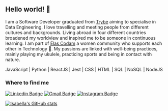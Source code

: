 ## Hello world! :wave:

I am a Software Developer graduated from [Trybe](https://www.betrybe.com/) aiming to specialise in Data Engineering. I love travelling and meeting people from different cultures and backgrounds. Living abroad in four different countries broadened my worldview and inspired me to be someone in continuous learning. I am part of [Elas Codam](https://www.instagram.com/elascodam/) a women community who supports each other in Technology :purple_heart:.
My passions are linked with well-being practices, mainly playing my ukulele, practicing sports and being in contact with nature.

JavaScript | Python | ReactJS | Jest | CSS | HTML | SQL | NoSQL | NodeJS

### Where to find me

[![Linkedin Badge](https://img.shields.io/badge/-LinkedIn-blue?style=flat-square&logo=Linkedin&logoColor=white&link=https://www.linkedin.com/in/ivjs/)](www.linkedin.com/in/ivjs/)
[![Gmail Badge](https://img.shields.io/badge/-Gmail-c14438?style=flat-square&logo=Gmail&logoColor=white&link=mailto:isabellavjs@gmail.com)](mailto:isabellavjs@gmail.com)
[![Instagram Badge](https://img.shields.io/badge/-Instagram-C13584?style=flat-square&labelColor=C13584&logo=instagram&logoColor=white&link=https://www.instagram.com/bellajoviano/)](https://www.instagram.com/bellajoviano/)

[![Isabella's GitHub stats](https://github-readme-stats.vercel.app/api?username=isabellavjs)](https://github.com/anuraghazra/github-readme-stats)
